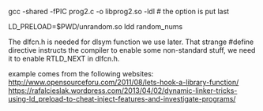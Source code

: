 gcc -shared  -fPIC prog2.c -o libprog2.so -ldl  # the option is put last

LD_PRELOAD=$PWD/unrandom.so ldd random_nums

The dlfcn.h is needed for dlsym function we use later. That strange #define directive instructs the compiler to enable some non-standard stuff, we need it to enable RTLD_NEXT in dlfcn.h. 

example comes from the following websites:
http://www.opensourceforu.com/2011/08/lets-hook-a-library-function/
https://rafalcieslak.wordpress.com/2013/04/02/dynamic-linker-tricks-using-ld_preload-to-cheat-inject-features-and-investigate-programs/
